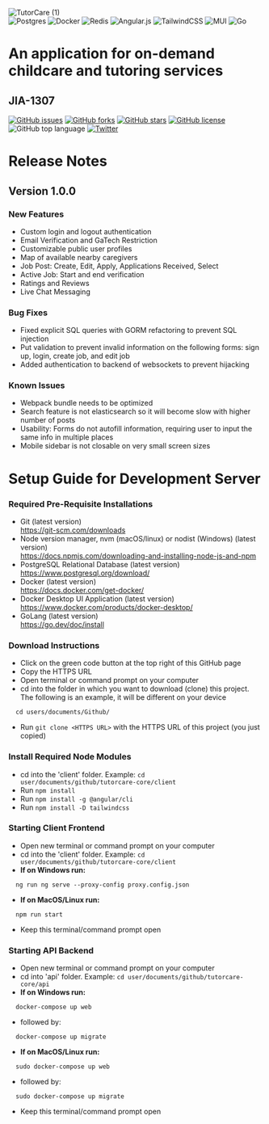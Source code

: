 ![TutorCare (1)](https://user-images.githubusercontent.com/59323055/150261046-70941ab4-8bed-46a0-a3ee-65d22ead7ddb.png) \
![Postgres](https://img.shields.io/badge/postgres-%23316192.svg?style=for-the-badge&logo=postgresql&logoColor=white)
![Docker](https://img.shields.io/badge/docker-%230db7ed.svg?style=for-the-badge&logo=docker&logoColor=white)
![Redis](https://img.shields.io/badge/redis-%23DD0031.svg?style=for-the-badge&logo=redis&logoColor=white)
![Angular.js](https://img.shields.io/badge/angular.js-%23E23237.svg?style=for-the-badge&logo=angularjs&logoColor=white)
![TailwindCSS](https://img.shields.io/badge/tailwindcss-%2338B2AC.svg?style=for-the-badge&logo=tailwind-css&logoColor=white)
![MUI](https://img.shields.io/badge/MUI-%230081CB.svg?style=for-the-badge&logo=material-ui&logoColor=white)
![Go](https://img.shields.io/badge/go-%2300ADD8.svg?style=for-the-badge&logo=go&logoColor=white)
# An application for on-demand childcare and tutoring services
## JIA-1307
[![GitHub issues](https://img.shields.io/github/issues/k-lombard/TutorCare)](https://github.com/k-lombard/TutorCare/issues)
[![GitHub forks](https://img.shields.io/github/forks/k-lombard/TutorCare)](https://github.com/k-lombard/TutorCare/network)
[![GitHub stars](https://img.shields.io/github/stars/k-lombard/TutorCare)](https://github.com/k-lombard/TutorCare/stargazers)
[![GitHub license](https://img.shields.io/github/license/k-lombard/TutorCare)](https://github.com/k-lombard/TutorCare/blob/main/LICENSE)
![GitHub top language](https://img.shields.io/github/languages/top/k-lombard/TutorCare)
[![Twitter](https://img.shields.io/twitter/url?style=social&url=https%3A%2F%2Fgithub.com%2Fk-lombard%2FTutorCare)](https://twitter.com/intent/tweet?text=Wow:&url=https%3A%2F%2Fgithub.com%2Fk-lombard%2FTutorCare)


# Release Notes
## Version 1.0.0
### New Features
- Custom login and logout authentication
- Email Verification and GaTech Restriction
- Customizable public user profiles
- Map of available nearby caregivers
- Job Post: Create, Edit, Apply, Applications Received, Select
- Active Job: Start and end verification
- Ratings and Reviews
- Live Chat Messaging

### Bug Fixes
- Fixed explicit SQL queries with GORM refactoring to prevent SQL injection
- Put validation to prevent invalid information on the following forms: sign up, login, create job, and edit job
- Added authentication to backend of websockets to prevent hijacking

### Known Issues
- Webpack bundle needs to be optimized
- Search feature is not elasticsearch so it will become slow with higher number of posts
- Usability: Forms do not autofill information, requiring user to input the same info in multiple places
- Mobile sidebar is not closable on very small screen sizes

# Setup Guide for Development Server
### Required Pre-Requisite Installations
- Git (latest version) <br>
  https://git-scm.com/downloads
- Node version manager, nvm (macOS/linux) or nodist (Windows) (latest version) <br>
  https://docs.npmjs.com/downloading-and-installing-node-js-and-npm
- PostgreSQL Relational Database (latest version) <br>
  https://www.postgresql.org/download/
- Docker (latest version) <br>
  https://docs.docker.com/get-docker/
- Docker Desktop UI Application (latest version) <br>
  https://www.docker.com/products/docker-desktop/
- GoLang (latest version) <br>
  https://go.dev/doc/install

### Download Instructions
- Click on the green code button at the top right of this GitHub page
- Copy the HTTPS URL
- Open terminal or command prompt on your computer
- cd into the folder in which you want to download (clone) this project. The following is an example, it will be different on your device
```
  cd users/documents/Github/
```
- Run ``` git clone <HTTPS URL> ```  with the HTTPS URL of this project (you just copied)

### Install Required Node Modules
- cd into the 'client' folder. Example: ``` cd user/documents/github/tutorcare-core/client ```
- Run ``` npm install ```
- Run ``` npm install -g @angular/cli ``` 
- Run ``` npm install -D tailwindcss ```

### Starting Client Frontend
- Open new terminal or command prompt on your computer
- cd into the 'client' folder. Example: ``` cd user/documents/github/tutorcare-core/client ```
- **If on Windows run:**
```
  ng run ng serve --proxy-config proxy.config.json
```
- **If on MacOS/Linux run:**
```
  npm run start
```
- Keep this terminal/command prompt open

### Starting API Backend
- Open new terminal or command prompt on your computer
- cd into 'api' folder. Example: ``` cd user/documents/github/tutorcare-core/api ```
- **If on Windows run:**
```
  docker-compose up web
```
- followed by: 
```
  docker-compose up migrate
```
- **If on MacOS/Linux run:**
```
  sudo docker-compose up web
```
- followed by:
```
  sudo docker-compose up migrate
```
- Keep this terminal/command prompt open
